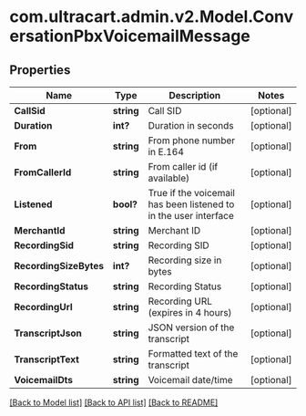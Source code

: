 # com.ultracart.admin.v2.Model.ConversationPbxVoicemailMessage
## Properties

Name | Type | Description | Notes
------------ | ------------- | ------------- | -------------
**CallSid** | **string** | Call SID | [optional] 
**Duration** | **int?** | Duration in seconds | [optional] 
**From** | **string** | From phone number in E.164 | [optional] 
**FromCallerId** | **string** | From caller id (if available) | [optional] 
**Listened** | **bool?** | True if the voicemail has been listened to in the user interface | [optional] 
**MerchantId** | **string** | Merchant ID | [optional] 
**RecordingSid** | **string** | Recording SID | [optional] 
**RecordingSizeBytes** | **int?** | Recording size in bytes | [optional] 
**RecordingStatus** | **string** | Recording Status | [optional] 
**RecordingUrl** | **string** | Recording URL (expires in 4 hours) | [optional] 
**TranscriptJson** | **string** | JSON version of the transcript | [optional] 
**TranscriptText** | **string** | Formatted text of the transcript | [optional] 
**VoicemailDts** | **string** | Voicemail date/time | [optional] 


[[Back to Model list]](../README.md#documentation-for-models) [[Back to API list]](../README.md#documentation-for-api-endpoints) [[Back to README]](../README.md)

